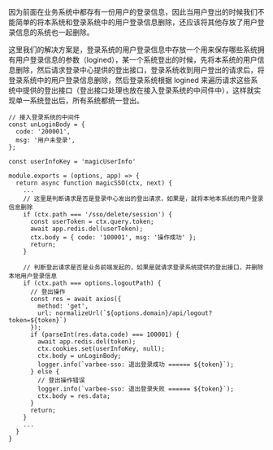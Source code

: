 因为前面在业务系统中都存有一份用户的登录信息，因此当用户登出的时候我们不能简单的将本系统和登录系统中的用户登录信息删除，还应该将其他存放了用户登录信息的系统也一起删除。

这里我们的解决方案是，登录系统的用户登录信息中存放一个用来保存哪些系统拥有用户登录信息的参数（logined），某一个系统登出的时候，先将本系统的用户信息删除，然后请求登录中心提供的登出接口，登录系统收到用户登出的请求后，将登录系统中的用户登录信息删除，然后登录系统根据 logined 来遍历请求这些系统中提供的登出接口（登出接口处理也放在接入登录系统的中间件中），这样就实现单一系统登出后，所有系统都统一登出。

```
// 接入登录系统的中间件
const unLoginBody = {
  code: '200001',
  msg: '用户未登录',
};

const userInfoKey = 'magicUserInfo'

module.exports = (options, app) => {
  return async function magicSSO(ctx, next) {
  	...
  	// 这里是判断请求是否是登录中心发出的登出请求，如果是，就将本地本系统的用户登录信息删除
  	if (ctx.path === '/sso/delete/session') {
      const userToken = ctx.query.token;
      await app.redis.del(userToken);
      ctx.body = { code: '100001', msg: '操作成功' };
      return;
    }

    // 判断登出请求是否是业务前端发起的，如果是就请求登录系统提供的登出接口，并删除本地用户登录信息
    if (ctx.path === options.logoutPath) {
      // 登出操作
      const res = await axios({
        method: 'get',
        url: normalizeUrl(`${options.domain}/api/logout?token=${token}`)
      });
      if (parseInt(res.data.code) === 100001) {
        await app.redis.del(token);
        ctx.cookies.set(userInfoKey, null);
        ctx.body = unLoginBody;
        logger.info(`varbee-sso: 退出登录成功 ====== ${token}`);
      } else {
        // 登出操作错误
        logger.info(`varbee-sso: 退出登录失败 ====== ${token}`);
        ctx.body = res.data;
      }
      return;
    }
    ...
  }
}
```



